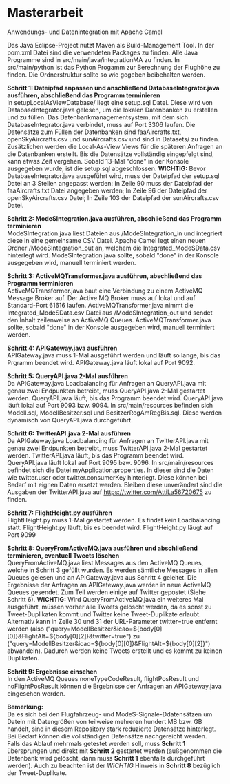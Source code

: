 # Masterarbeit
 Anwendungs- und Datenintegration mit Apache Camel

Das Java Eclipse-Project nutzt Maven als Build-Management Tool. In der pom.xml Datei sind die verwendeten Packages zu finden. Alle Java Programme sind in src/main/java/integrationMA zu finden. In src/main/python ist das Python Progamm zur Berechnung der Flughöhe zu finden. Die Ordnerstruktur sollte so wie gegeben beibehalten werden.

**Schritt 1: Dateipfad anpassen und anschließend DatabaseIntegrator.java ausführen, abschließend das Programm terminieren**\
In setupLocalAsViewDatabase/ liegt eine setup.sql Datei. Diese wird von DatabaseIntegrator.java gelesen, um die lokalen Datenbanken zu erstellen und zu füllen. Das Datenbankmanagementsystem, mit dem sich DatabaseIntegrator.java verbindet, muss auf Port 3306 laufen. Die Datensätze zum Füllen der Datenbanken sind faaAircrafts.txt, openSkyAircrafts.csv und sunAircrafts.csv und sind in Datasets/ zu finden. Zusätzlichen werden die Local-As-View Views für die späteren Anfragen an die Datenbanken erstellt. Bis die Datensätze vollständig eingepfelgt sind, kann etwas Zeit vergehen. Sobald 13-Mal "done" in der Konsole ausgegeben wurde, ist die setup.sql abgeschlossen. **WICHTIG:** Bevor DatabaseIntegrator.java ausgeführt wird, muss der Dateipfad der setup.sql Datei an 3 Stellen angepasst werden: In Zeile 90 muss der Dateipfad der faaAircrafts.txt Datei angegeben werden; In Zeile 96 der Dateipfad der openSkyAircrafts.csv Datei; In Zeile 103 der Dateipfad der sunAircrafts.csv Datei.

**Schritt 2: ModeSIntegration.java ausführen, abschließend das Programm terminieren**\
ModeSIntegration.java liest Dateien aus /ModeSIntegration_in und integriert diese in eine gemeinsame CSV Datei. Apache Camel legt einen neuen Ordner /ModeSIntegration_out an, welchem die Integrated_ModeSData.csv hinterlegt wird. ModeSIntegration.java sollte, sobald "done" in der Konsole ausgegeben wird, manuell terminiert werden.

**Schritt 3: ActiveMQTransformer.java ausführen, abschließend das Programm terminieren**\
ActiveMQTransformer.java baut eine Verbindung zu einem ActiveMQ Message Broker auf. Der Active MQ Broker muss auf lokal und auf Standard-Port 61616 laufen. ActiveMQTransformer.java nimmt die Integrated_ModeSData.csv Datei aus /ModeSIntegration_out und sendet den Inhalt zeilenweise an ActiveMQ Queues. ActiveMQTransformer.java sollte, sobald "done" in der Konsole ausgegeben wird, manuell terminiert werden.

**Schritt 4: APIGateway.java ausführen**\
APIGateway.java muss 1-Mal ausgeführt werden und läuft so lange, bis das Prgramm beendet wird. APIGateway.java läuft lokal auf Port 9092. 

**Schritt 5: QueryAPI.java 2-Mal ausführen**\
Da APIGateway.java Loadbalancing für Anfragen an QueryAPI.java mit genau zwei Endpunkten betreibt, muss QueryAPI.java 2-Mal gestartet werden. QueryAPI.java läuft, bis das Programm beendet wird. QueryAPI.java läuft lokal auf Port 9093 bzw. 9094. In src/main/resources befinden sich Modell.sql, ModellBesitzer.sql und BesitzerRegAmRegBis.sql. Diese werden dynamisch von QueryAPI.java durchgeführt.

**Schritt 6: TwitterAPI.java 2-Mal ausführen**\
Da APIGateway.java Loadbalancing für Anfragen an TwitterAPI.java mit genau zwei Endpunkten betreibt, muss TwitterAPI.java 2-Mal gestartet werden. TwitterAPI.java läuft, bis das Programm beendet wird. QueryAPI.java läuft lokal auf Port 9095 bzw. 9096. In src/main/resources befindet sich die Datei myApplication.properties. In dieser sind die Daten wie twitter.user oder twitter.consumerKey hinterlegt. Diese können bei Bedarf mit eignen Daten ersetzt werden. Bleiben diese unverändert sind die Ausgaben der TwitterAPI.java auf https://twitter.com/AttiLa56720675 zu finden.

**Schritt 7: FlightHeight.py ausführen**\
FlightHeight.py muss 1-Mal gestartet werden. Es findet kein Loadbalancing statt. FlightHeight.py läuft, bis es beendet wird. FlightHeight.py läugt auf Port 9099 

**Schritt 8: QueryFromActiveMQ.java ausführen und abschließend terminieren, eventuell Tweets löschen**\
QueryFromActiveMQ.java liest Messages aus den ActiveMQ Queues, welche in Schritt 3 gefüllt wurden. Es werden sämtliche Messages in allen Queues gelesen und an APIGateway.java aus Schritt 4 geleitet. Die Ergebnisse der Anfragen an APIGateway.java werden in neue ActiveMQ Queues gesendet. Zum Teil werden einige auf Twitter gepostet (Siehe Schritt 6). **WICHTIG:** Wird QueryFromActiveMQ.java ein weiteres Mal ausgeführt, müssen vorher alle Tweets gelöscht werden, da es sonst zu Tweet-Duplikaten kommt und Twitter keine Tweet-Duplikate erlaubt. Alternativ kann in Zeile 30 und 31 der URL-Parameter twitter=true entfernt werden (also ("query=ModellBesitzer&icao=${body[0][0]}&FlightAlt=${body[0][2]}&twitter=true") zu ("query=ModellBesitzer&icao=${body[0][0]}&FlightAlt=${body[0][2]}") abwandeln). Dadurch werden keine Tweets erstellt und es kommt zu keinen Duplikaten.

**Schritt 9: Ergebnisse einsehen**\
In den ActiveMQ Queues noneTypeCodeResult, flightPosResult und noFlightPosResult können die Ergebnisse der Anfragen an APIGateway.java eingesehen werden.


**Bemerkung:**\
Da es sich bei den Flugfahrzeug- und ModeS-Signale-Ddatensätzen um Datein mit Datengrößen von teilweise mehreren hundert MB bzw. GB handelt, sind in diesem Repository stark reduzierte Datensätze hinterlegt. Bei Bedarf können die vollständigen Datensätze nachgereicht werden.\
Falls das Ablauf mehrmals getestet werden soll, muss **Schritt 1** übersprungen und direkt mit **Schritt 2** gestartet werden (außgenommen die Datenbank wird gelöscht, dann muss **Schritt 1** ebenfalls durchgeführt werden). Auch zu beachten ist der *WICHTIG* Hinweis in **Schritt 8** bezüglich der Tweet-Duplikate.

